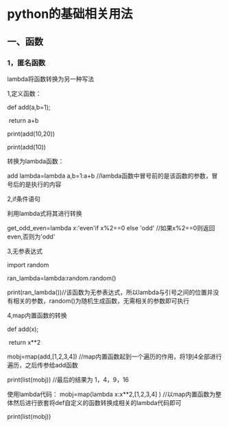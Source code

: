 # python的基础相关用法

## 一、函数

### 1，匿名函数

lambda将函数转换为另一种写法

1,定义函数：

def add(a,b=1);

​	return a+b

print(add(10,20))

print(add(10))

转换为lambda函数：

add lambda=lambda a,b=1:a+b     //lambda函数中冒号前的是该函数的参数，冒号后的是执行的内容

2,if条件语句

利用lambda式将其进行转换

get_odd_even=lambda x:'even'if x%2==0 else 'odd' //如果x%2==0则返回even,否则为'odd'

3,无参表达式

import random

ran_lambda=lambda:random.random()

print(ran_lambda())//该函数为无参表达式，所以lambda与引号之间的位置并没有相关的参数，random()为随机生成函数，无需相关的参数即可执行

4,map内置函数的转换

def add(x);

​	return x**2

mobj=map(add,[1,2,3,4])     //map内置函数起到一个遍历的作用，将1到4全部进行遍历，之后传参给add函数

print(list(mobj))  //最后的结果为 1，4，9，16

使用lambda代码：
mobj=map(lambda x:x**2,[1,2,3,4] )   //以map内置函数为整体然后进行嵌套将def自定义的函数转换成相关的lambda代码即可

print(list(mobj))
